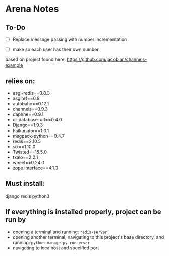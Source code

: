 Arena Notes
============

## To-Do
-[ ] Replace message passing with number incrementation
-[ ] make so each user has their own number


based on project found here: https://github.com/jacobian/channels-example


## relies on:

*  asgi-redis==0.8.3
*  asgiref==0.9
*  autobahn==0.12.1
*  channels==0.9.3
*  daphne==0.9.1
*  dj-database-url==0.4.0
*  Django==1.9.3
*  haikunator==1.0.1
*  msgpack-python==0.4.7
*  redis==2.10.5
*  six==1.10.0
*  Twisted==15.5.0
*  txaio==2.2.1
*  wheel==0.24.0
*  zope.interface==4.1.3


## Must install:
  django
  redis
  python3

## If everything is installed properly, project can be run by
  * opening a terminal and running: `redis-server`
  * opening another terminal, navigating to this project's base directory, and running: `python manage.py runserver`
  * navigating to localhost and specified port
